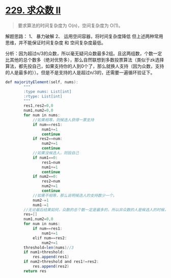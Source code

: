 # [229. 求众数 II](https://leetcode-cn.com/problems/majority-element-ii/comments/)

> 要求算法的时间复杂度为 O(n)，空间复杂度为 O(1)。

解题思路：
1、 暴力破解
2、 运用空间容器，将时间复杂度降低
但上述两种常用思维，并不能保证时间复杂度 和 空间复杂度最低。 

分析：因为超过n/3的众数，所以毫无疑问众数最多2组。且这两组数，个数一定比其他的总个数多（绝对优势多），那么自然联想到多数投票算法（类似于zk选择算法，都先投自己，如果支持你的人到0个了，那么就换人支持（因为众数，支持的人是最多的））。但是不是支持的人是超过n/3的，还需要一遍循环验证下。  

```java 
def majorityElement(self, nums):
        """
        :type nums: List[int]
        :rtype: List[int]
        """
        res1,res2=0,0
        num1,num2=0,0
        for num in nums:
            //如果相等，则候选人获得一票支持
            if num==res1:
                num1+=1
                continue
            if res2==num:
                num2+=1
                continue
            //如果没候选人，则投自己    
            if num1==0:
                res1=num
                num1+=1
                continue
            if num2==0:
                res2=num
                num2+=1
                continue
            //如果不相等，那么说明候选人的支持数少一个。    
            num2-=1
            num1-=1
        //无论最后结果如何，众数的总个数一定是最多的，所以非众数的人是候选人的时候，他的投票数一定会到0，然后众数真正登场获得微弱的票数胜利（这种微弱的是众数的总票数 - 非众数的总票数）
        res=[]
        num1,num2=0,0
        for num in nums:
            if num==res1:
                num1+=1
            elif num==res2:
                num2+=1
        threshold=len(nums)//3
        if num1>threshold:
            res.append(res1)
        if num2>threshold and res1!=res2:
            res.append(res2)
        return res
```